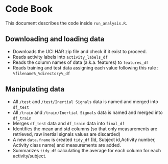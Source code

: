 # Code Book

This document describes the code inside `run_analysis.R`.

## Downloading and loading data

* Downloads the UCI HAR zip file and check if it exist to proceed.
* Reads activity labels into `activity_labels_df`
* Reads the column names of data (a.k.a. features) to `features_df`
* Reads training and test data assigning each value following this rule : `%filename%_%directory%_df`

## Manipulating data

* All `/test` and `/test/Inertial Signals` data is named and merged into `df_test`
* All `/train` and `/train/Inertial Signals` data is named and merged into `df_train` 
* Merges `df_test` data and `df_train` data into `final_df`
* Identifies the mean and std columns (so that only measurements are retrieved, raw inertial signals values are discarded)
* A new `data.frame` is created `tidy_df` (Id, Subject id,Activity number, Activity class name)  and measurements are added.
* Summarizes `tidy_df` calculating the average for each column for each activity/subject.


